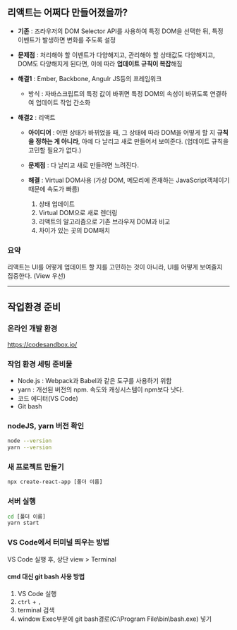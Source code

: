 ## 리액트는 어쩌다 만들어졌을까?
- **기존** : 즈라우저의 DOM Selector API를 사용하여 특정 DOM을 선택한 뒤, 특정 이벤트가 발생하면 변화를 주도록 설정

- **문제점** : 처리해야 할 이벤트가 다양해지고, 관리해야 할 상태값도 다양해지고, DOM도 다양해지게 된다면, 이에 따라 **업데이트 규칙이 복잡**해짐

- **해결1** : Ember, Backbone, Angulr JS등의 프레임워크
	- 방식 : 자바스크립트의 특정 값이 바뀌면 특정 DOM의 속성이 바뀌도록 연결하여 업데이트 작업 간소화

- **해결2** : 리액트

	- **아이디어** : 어떤 상태가 바뀌었을 때, 그 상태에 따라 DOM을 어떻게 할 지 **규칙을 정하는 게 아니라**, 아예 다 날리고 새로 만들어서 보여준다. (업데이트 규칙을 고민할 필요가 없다.)

	- **문제점** : 다 날리고 새로 만들려면 느려진다.

	- **해결** : Virtual DOM사용 (가상 DOM, 메모리에 존재하는 JavaScript객체이기 때문에 속도가 빠름)

		1. 상태 업데이트
		2. Virtual DOM으로 새로 렌더링
		3. 리액트의 알고리즘으로 기존 브라우저 DOM과 비교
		4. 차이가 있는 곳의 DOM패치


### 요약

리액트는 UI를 어떻게 업데이트 할 지를 고민하는 것이 아니라,
UI를 어떻게 보여줄지 집중한다. (View 우선)

***

## 작업환경 준비

### 온라인 개발 환경

https://codesandbox.io/

### 작업 환경 세팅 준비물

- Node.js : Webpack과 Babel과 같은 도구를 사용하기 위함
- yarn : 개선된 버전의 npm. 속도와 캐싱시스템이 npm보다 낫다.
- 코드 에디터(VS Code)
- Git bash

### nodeJS, yarn 버전 확인

```bash
node --version
yarn --version
```

### 새 프로젝트 만들기

```bash
npx create-react-app [폴더 이름]
```

### 서버 실행

```bash
cd [폴더 이름]
yarn start
```

### VS Code에서 터미널 띄우는 방법
VS Code 실행 후, 상단 view > Terminal

#### cmd 대신 git bash 사용 방법
1. VS Code 실행
2. `ctrl` + `,`
3. terminal 검색
4. window Exec부분에 git bash경로(C:\Program File\bin\bash.exe) 넣기
